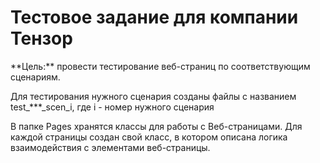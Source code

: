 <h1>Тестовое задание для компании Тензор</h1>
**Цель:** провести тестирование веб-страниц по соответствующим сценариям.

Для тестирования нужного сценария созданы файлы с названием test_***_scen_i, где i - номер нужного сценария

В папке Pages хранятся классы для работы с Веб-страницами. Для каждой страницы создан свой класс, в котором описана логика взаимодействия с элементами веб-страницы.


